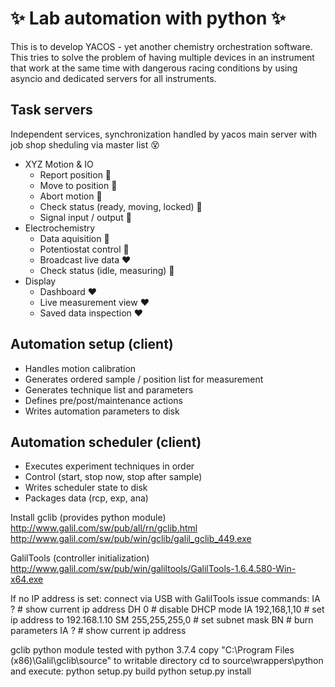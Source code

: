 # :sparkles: Lab automation with python :sparkles:
This is to develop YACOS - yet another chemistry orchestration software. This tries to solve the problem of having multiple devices in an instrument that work at the same time with dangerous racing conditions by using asyncio and dedicated servers for all instruments. 
## Task servers
Independent services, synchronization handled by yacos main server with job shop sheduling via master list :dizzy_face:
- XYZ Motion & IO
  - Report position :green_heart:
  - Move to position :green_heart:
  - Abort motion :green_heart:
  - Check status (ready, moving, locked) :green_heart:
  - Signal input / output :green_heart:
- Electrochemistry
  - Data aquisition :green_heart:
  - Potentiostat control :yellow_heart:
  - Broadcast live data :heart:
  - Check status (idle, measuring) :yellow_heart:
- Display
  - Dashboard :heart:
  - Live measurement view :heart:
  - Saved data inspection :heart:
 

## Automation setup (client)
- Handles motion calibration
- Generates ordered sample / position list for measurement
- Generates technique list and parameters
- Defines pre/post/maintenance actions
- Writes automation parameters to disk

## Automation scheduler (client)
- Executes experiment techniques in order
- Control (start, stop now, stop after sample)
- Writes scheduler state to disk
- Packages data (rcp, exp, ana)


Install gclib (provides python module)
http://www.galil.com/sw/pub/all/rn/gclib.html
http://www.galil.com/sw/pub/win/gclib/galil_gclib_449.exe

GalilTools (controller initialization)
http://www.galil.com/sw/pub/win/galiltools/GalilTools-1.6.4.580-Win-x64.exe

If no IP address is set:
    connect via USB with GalilTools
    issue commands:
        IA ? # show current ip address
        DH 0 # disable DHCP mode
        IA 192,168,1,10 # set ip address to 192.168.1.10
        SM 255,255,255,0 # set subnet mask
        BN # burn parameters
        IA ? # show current ip address
        

gclib python module tested with python 3.7.4
    copy "C:\Program Files (x86)\Galil\gclib\source" to writable directory
    cd to source\wrappers\python and execute: 
        python setup.py build
        python setup.py install

